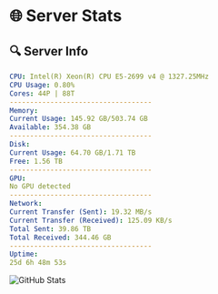 # 🌐 Server Stats
## 🔍 Server Info
```yaml
CPU: Intel(R) Xeon(R) CPU E5-2699 v4 @ 1327.25MHz
CPU Usage: 0.80%
Cores: 44P | 88T
-----------------------------------
Memory:
Current Usage: 145.92 GB/503.74 GB
Available: 354.38 GB
-----------------------------------
Disk:
Current Usage: 64.70 GB/1.71 TB
Free: 1.56 TB
-----------------------------------
GPU:
No GPU detected
-----------------------------------
Network:
Current Transfer (Sent): 19.32 MB/s
Current Transfer (Received): 125.09 KB/s
Total Sent: 39.86 TB
Total Received: 344.46 GB
-----------------------------------
Uptime:
25d 6h 48m 53s
```
![GitHub Stats](https://img.shields.io/badge/Updated-2025-04-02_04:11:42-blue)